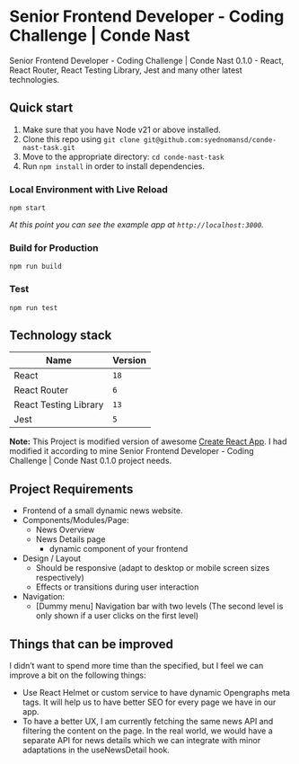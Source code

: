 Senior Frontend Developer - Coding Challenge | Conde Nast
===================

Senior Frontend Developer - Coding Challenge | Conde Nast 0.1.0 - React, React Router, React Testing Library, Jest and many other latest technologies.

## Quick start

1.  Make sure that you have Node v21 or above installed.
2.  Clone this repo using `git clone git@github.com:syednomansd/conde-nast-task.git`
3.  Move to the appropriate directory: `cd conde-nast-task`
4.  Run `npm install` in order to install dependencies.

### Local Environment with Live Reload

```
npm start
```

_At this point you can see the example app at `http://localhost:3000`._

### Build for Production

```
npm run build
```

### Test

```
npm run test
```

## Technology stack

| Name | Version |
| ------ | ------ |
| React | `18` |
| React Router | `6` |
| React Testing Library | `13` |
| Jest | `5` |

**Note:** This Project is modified version of awesome [Create React App](https://github.com/facebook/create-react-app). I had modified it according to mine Senior Frontend Developer - Coding Challenge | Conde Nast 0.1.0 project needs.

## Project Requirements

* Frontend of a small dynamic news website.
* Components/Modules/Page:
    * News Overview
    * News Details page
        * dynamic component of your frontend
* Design / Layout
    * Should be responsive (adapt to desktop or mobile screen sizes respectively)
    * Effects or transitions during user interaction 
* Navigation:
    * [Dummy menu] Navigation bar with two levels (The second level is only shown if a user clicks on the first level)

## Things that can be improved

I didn’t want to spend more time than the specified, but I feel we can improve a bit on the following things:

* Use React Helmet or custom service to have dynamic Opengraphs meta tags. It will help us to have better SEO for every page we have in our app.
* To have a better UX, I am currently fetching the same news API and filtering the content on the page. In the real world, we would have a separate API for news details which we can integrate with minor adaptations in the useNewsDetail hook.